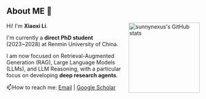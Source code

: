 ## About ME 👋

<img align="right" src="https://github-readme-stats-one-bice.vercel.app/api?username=sunnynexus&show_icons=true&include_all_commits=true&role=OWNER,ORGANIZATION_MEMBER&count_private=true&show_icons=true&theme=tokyonight" alt="sunnynexus's GitHub stats" height="185px" /> 

Hi! I'm **Xiaoxi Li**.

I'm currently a **direct PhD student** (2023~2028) at Renmin University of China.

I am now focused on Retrieval-Augmented Generation (RAG), Large Language Models (LLMs), and LLM Reasoning, with a particular focus on developing **deep research agents**.

📫How to reach me: [Email](mailto:xiaoxi_li@ruc.edu.cn) | [Google Scholar](https://scholar.google.com/citations?user=XDljV4YAAAAJ)
